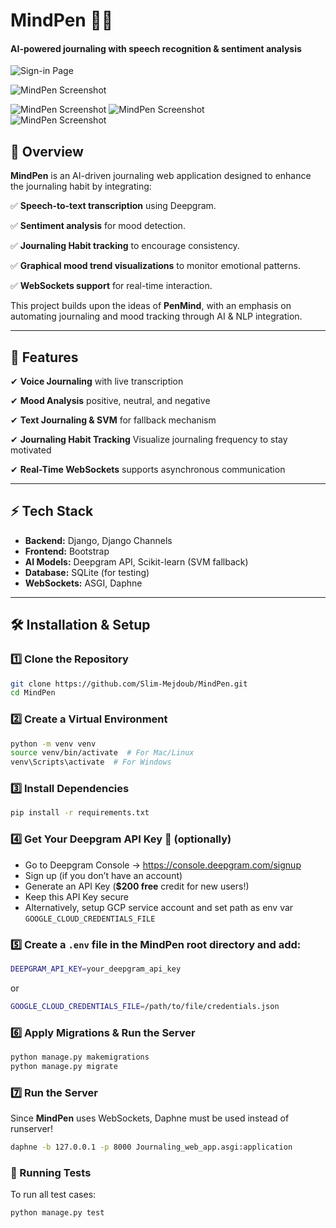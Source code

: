 # **MindPen** 📝💡  
#### AI-powered journaling with speech recognition & sentiment analysis  

![Sign-in Page](https://www.dropbox.com/scl/fi/cco6dfmo1c1cfgsor6t6s/Sign-in.png?rlkey=bw7nzhng97g76tpc5c4jh94we&st=8gdl4jyu&raw=1)

![MindPen Screenshot](https://www.dropbox.com/scl/fi/d8whembiyo4kxkrf3icbx/Dashboard.png?rlkey=a5913z1z1lw64bghhyhrnepxt&st=yiidxtb9&raw=1)  

![MindPen Screenshot](https://www.dropbox.com/scl/fi/yfurgiczidd3792d29vxg/All_Journals.png?rlkey=xbjvm812d661ooit15cchpssh&st=k3x97r8i&raw=1) 
![MindPen Screenshot](https://www.dropbox.com/scl/fi/vi82jhnijahlyi4guvu2z/Mood.png?rlkey=xmci86judicabxvdw09u99ls2&st=281snnz8&raw=1)  
![MindPen Screenshot](https://www.dropbox.com/scl/fi/wpgkei25i7ov0ecwwtp5v/Mood-History.png?rlkey=hdhfldg1morcwpaqlywtw4knm&st=7pm19ylq&raw=1)  
 

## **📌 Overview**  
**MindPen** is an AI-driven journaling web application designed to enhance the journaling habit by integrating:  

✅ **Speech-to-text transcription** using Deepgram.

✅ **Sentiment analysis** for mood detection.  

✅ **Journaling Habit tracking** to encourage consistency.  

✅ **Graphical mood trend visualizations** to monitor emotional patterns.  

✅ **WebSockets support** for real-time interaction.  

This project builds upon the ideas of **PenMind**, with an emphasis on automating journaling and mood tracking through AI & NLP integration.  

---

## **🚀 Features**  
✔ **Voice Journaling**  with live transcription

✔ **Mood Analysis** positive, neutral, and negative

✔ **Text Journaling & SVM** for fallback mechanism
 
✔ **Journaling Habit Tracking** Visualize journaling frequency to stay motivated  

✔ **Real-Time WebSockets** supports asynchronous communication
 
 

---

## **⚡ Tech Stack**  
- **Backend:** Django, Django Channels  
- **Frontend:** Bootstrap  
- **AI Models:** Deepgram API, Scikit-learn (SVM fallback)  
- **Database:** SQLite (for testing) 
- **WebSockets:** ASGI, Daphne  


---

## **🛠 Installation & Setup**  

### **1️⃣ Clone the Repository**  
```bash
git clone https://github.com/Slim-Mejdoub/MindPen.git
cd MindPen
```

### **2️⃣ Create a Virtual Environment** 
```bash
python -m venv venv
source venv/bin/activate  # For Mac/Linux
venv\Scripts\activate  # For Windows
```
### **3️⃣ Install Dependencies** 
```bash
pip install -r requirements.txt
```

### **4️⃣ Get Your Deepgram API Key 🔑 (optionally)** 
- Go to Deepgram Console → https://console.deepgram.com/signup
- Sign up (if you don’t have an account)
- Generate an API Key (**$200 free** credit for new users!)
- Keep this API Key secure 
- Alternatively, setup GCP service account and set path as env var `GOOGLE_CLOUD_CREDENTIALS_FILE`

### **5️⃣ Create a `.env` file in the **MindPen root directory** and add:** 
```bash
DEEPGRAM_API_KEY=your_deepgram_api_key
```

or 

```bash
GOOGLE_CLOUD_CREDENTIALS_FILE=/path/to/file/credentials.json
```

### **6️⃣ Apply Migrations & Run the Server** 
```bash
python manage.py makemigrations
python manage.py migrate
```

### **7️⃣  Run the Server** 
Since **MindPen** uses WebSockets, Daphne must be used instead of runserver!
```bash
daphne -b 127.0.0.1 -p 8000 Journaling_web_app.asgi:application
```

### **🧪 Running Tests** 
To run all test cases:
```bash
python manage.py test
```

